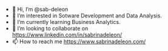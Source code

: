 - 👋 Hi, I’m @sab-deleon
- 👀 I’m interested in Sotware Development and Data Analysis.
- 🌱 I’m currently learning Business Analytics.
- 💞️ I’m looking to collaborate on https://www.linkedin.com/in/sabrinadeleon/
- 📫 How to reach me https://www.sabrinadeleon.com/

<!---
sab-deleon/sab-deleon is a ✨ special ✨ repository because its `README.md` (this file) appears on your GitHub profile.
You can click the Preview link to take a look at your changes.
--->
